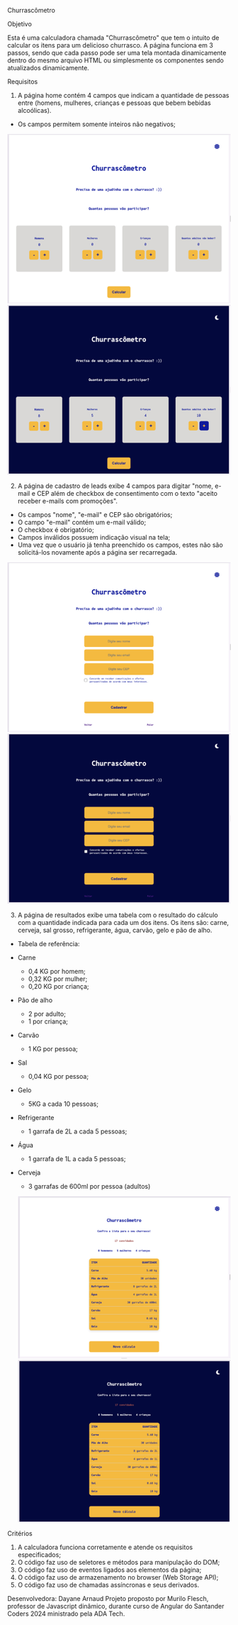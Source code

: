 Churrascômetro

Objetivo

Esta é uma calculadora chamada "Churrascômetro" que tem o intuito de calcular os itens para um delicioso churrasco. A página funciona em 3 passos, sendo que cada passo pode ser uma tela montada dinamicamente dentro do mesmo arquivo HTML ou simplesmente os componentes sendo atualizados dinamicamente.

Requisitos

1. A página home contém 4 campos que indicam a quantidade de pessoas entre (homens, mulheres, crianças e pessoas que bebem bebidas alcoólicas).

- Os campos permitem somente inteiros não negativos;

![Homepage tema light](assets/home-light.png)
![Homepage tema dark](assets/home-dark.png)

2. A página de cadastro de leads exibe 4 campos para digitar "nome, e-mail e CEP além de checkbox de consentimento com o texto "aceito receber e-mails com promoções".

- Os campos "nome", "e-mail" e CEP são obrigatórios;
- O campo "e-mail" contém um e-mail válido;
- O checkbox é obrigatório;
- Campos inválidos possuem indicação visual na tela;
- Uma vez que o usuário já tenha preenchido os campos, estes não são solicitá-los novamente após a página ser recarregada.

![Página de cadastro tema light](assets/leads-light.png)
![Página de cadastro tema dark](assets/leads-dark.png)

3. A página de resultados exibe uma tabela com o resultado do cálculo com a quantidade indicada para cada um dos itens. Os itens são: carne, cerveja, sal grosso, refrigerante, água, carvão, gelo e pão de alho.

- Tabela de referência:
- Carne
  - 0,4 KG por homem;
  - 0,32 KG por mulher;
  - 0,20 KG por criança;
- Pão de alho
  - 2 por adulto;
  - 1 por criança;
- Carvão
  - 1 KG por pessoa;
- Sal
  - 0,04 KG por pessoa;
- Gelo
  - 5KG a cada 10 pessoas;
- Refrigerante
  - 1 garrafa de 2L a cada 5 pessoas;
- Água
  - 1 garrafa de 1L a cada 5 pessoas;
- Cerveja

  - 3 garrafas de 600ml por pessoa (adultos)

  ![Página de resultados com tema light](assets/results-light.png)
  ![Página de resultados com tema dark](assets/results-dark.png)

Critérios

1. A calculadora funciona corretamente e atende os requisitos especificados;
2. O código faz uso de seletores e métodos para manipulação do DOM;
3. O código faz uso de eventos ligados aos elementos da página;
4. O código faz uso de armazenamento no browser (Web Storage API);
5. O código faz uso de chamadas assíncronas e seus derivados.

Desenvolvedora:
Dayane Arnaud
Projeto proposto por Murilo Flesch, professor de Javascript dinâmico, durante curso de Angular do Santander Coders 2024 ministrado pela ADA Tech.
